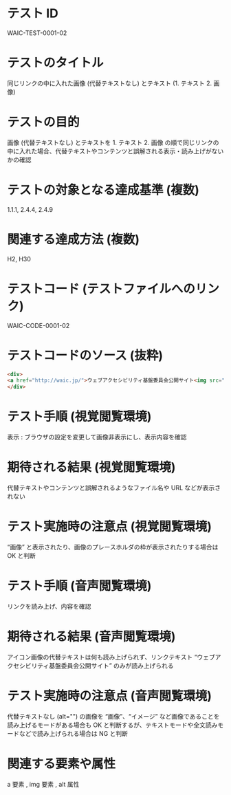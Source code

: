 

# テスト ID
WAIC-TEST-0001-02

# テストのタイトル
同じリンクの中に入れた画像 (代替テキストなし) とテキスト (1. テキスト 2. 画像)

# テストの目的
画像 (代替テキストなし) とテキストを 1. テキスト 2. 画像 の順で同じリンクの中に入れた場合、代替テキストやコンテンツと誤解される表示・読み上げがないかの確認

# テストの対象となる達成基準 (複数)
1.1.1, 2.4.4, 2.4.9

# 関連する達成方法 (複数)
H2, H30

# テストコード (テストファイルへのリンク)
WAIC-CODE-0001-02

# テストコードのソース (抜粋)
```html
<div>
<a href="http://waic.jp/">ウェブアクセシビリティ基盤委員会公開サイト<img src="img/H2-1.gif" alt=""></a>
</div>

```
# テスト手順 (視覚閲覧環境)
表示 : ブラウザの設定を変更して画像非表示にし、表示内容を確認

# 期待される結果 (視覚閲覧環境)
代替テキストやコンテンツと誤解されるようなファイル名や URL などが表示されない

# テスト実施時の注意点 (視覚閲覧環境)
“画像” と表示されたり、画像のプレースホルダの枠が表示されたりする場合は OK と判断

# テスト手順 (音声閲覧環境)
リンクを読み上げ、内容を確認

# 期待される結果 (音声閲覧環境)
アイコン画像の代替テキストは何も読み上げられず、リンクテキスト “ウェブアクセシビリティ基盤委員会公開サイト” のみが読み上げられる

# テスト実施時の注意点 (音声閲覧環境)
代替テキストなし (alt="") の画像を “画像”、“イメージ” など画像であることを読み上げるモードがある場合も OK と判断するが、テキストモードや全文読みモードなどで読み上げられる場合は NG と判断

# 関連する要素や属性
a 要素 , img 要素 , alt 属性


